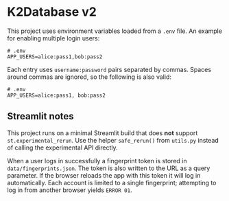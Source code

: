 # K2Database v2

This project uses environment variables loaded from a `.env` file. An example for enabling multiple login users:

```
# .env
APP_USERS=alice:pass1,bob:pass2
```

Each entry uses `username:password` pairs separated by commas.
Spaces around commas are ignored, so the following is also valid:

```
# .env
APP_USERS=alice:pass1, bob:pass2
```

## Streamlit notes

This project runs on a minimal Streamlit build that does **not** support
`st.experimental_rerun`.  Use the helper `safe_rerun()` from `utils.py`
instead of calling the experimental API directly.

When a user logs in successfully a fingerprint token is stored in
`data/fingerprints.json`.  The token is also written to the URL as a
query parameter.  If the browser reloads the app with this token it will
log in automatically.  Each account is limited to a single fingerprint;
attempting to log in from another browser yields `ERROR 01`.
